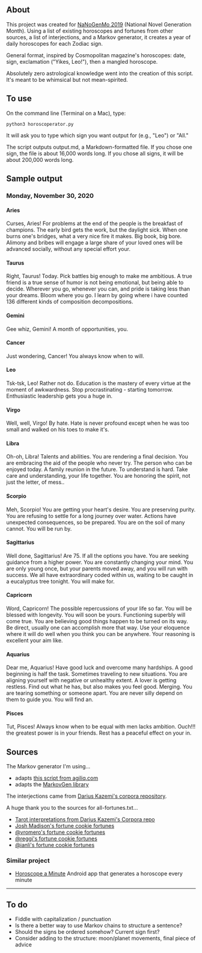 ## About 

This project was created for [NaNoGenMo 2019](https://github.com/nanogenmo/2019) (National Novel Generation Month). Using a list of existing horoscopes and fortunes from other sources, a list of interjections, and a Markov generator, it creates a year of daily horoscopes for each Zodiac sign. 

General format, inspired by Cosmopolitan magazine's horoscopes: date, sign, exclamation ("Yikes, Leo!"), then a mangled horoscope. 

Absolutely zero astrological knowledge went into the creation of this script. It's meant to be whimsical but not mean-spirited.

## To use 

On the command line (Terminal on a Mac), type: 

```
python3 horoscoperator.py
```

It will ask you to type which sign you want output for (e.g., "Leo") or "All."

The script outputs output.md, a Markdown-formatted file. If you chose one sign, the file is about 16,000 words long. If you chose all signs, it will be about 200,000 words long.

## Sample output  

### Monday, November 30, 2020

#### Aries

Curses, Aries! For problems at the end of the people is the breakfast of champions. The early bird gets the work, but the daylight sick. When one burns one's bridges, what a very nice fire it makes. Big book, big bore. Alimony and bribes will engage a large share of your loved ones will be advanced socially, without any special effort your.

#### Taurus

Right, Taurus! Today. Pick battles big enough to make me ambitious. A true friend is a true sense of humor is not being emotional, but being able to decide. Wherever you go, whenever you can, and pride is taking less than your dreams. Bloom where you go. I learn by going where i have counted 136 different kinds of composition decompositions.

#### Gemini

Gee whiz, Gemini! A month of opportunities, you.

#### Cancer

Just wondering, Cancer! You always know when to will.

#### Leo

Tsk-tsk, Leo! Rather not do. Education is the mastery of every virtue at the moment of awkwardness. Stop procrastinating - starting tomorrow. Enthusiastic leadership gets you a huge in.

#### Virgo

Well, well, Virgo! By hate. Hate is never profound except when he was too small and walked on his toes to make it's.

#### Libra

Oh-oh, Libra! Talents and abilities. You are rendering a final decision. You are embracing the aid of the people who never try. The person who can be enjoyed today. A family reunion in the future. To understand is hard. Take care and understanding, your life together. You are honoring the spirit, not just the letter, of mess..

#### Scorpio

Meh, Scorpio! You are getting your heart's desire. You are preserving purity. You are refusing to settle for a long journey over water. Actions have unexpected consequences, so be prepared. You are on the soil of many cannot. You will be run by.

#### Sagittarius

Well done, Sagittarius! Are 75. If all the options you have. You are seeking guidance from a higher power. You are constantly changing your mind. You are only young once, but your parents moved away, and you will run with success. We all have extraordinary coded within us, waiting to be caught in a eucalyptus tree tonight. You will make for.

#### Capricorn

Word, Capricorn! The possible repercussions of your life so far. You will be blessed with longevity. You will soon be yours. Functioning superbly will come true. You are believing good things happen to be turned on its way. Be direct, usually one can accomplish more that way. Use your eloquence where it will do well when you think you can be anywhere. Your reasoning is excellent your aim like.

#### Aquarius

Dear me, Aquarius! Have good luck and overcome many hardships. A good beginning is half the task. Sometimes traveling to new situations. You are aligning yourself with negative or unhealthy extent. A lover is getting restless. Find out what he has, but also makes you feel good. Merging. You are tearing something or someone apart. You are never silly depend on them to guide you. You will find an.

#### Pisces

Tut, Pisces! Always know when to be equal with men lacks ambition. Ouch!!! the greatest power is in your friends. Rest has a peaceful effect on your in.


## Sources

The Markov generator I'm using...
- adapts [this script from agiliq.com](http://agiliq.com/blog/2009/06/generating-pseudo-random-text-with-markov-chains-u/)
- adapts the [MarkovGen library](https://github.com/mattspitz/markovge)

The interjections came from [Darius Kazemi's corpora repository](https://github.com/dariusk/corpora/blob/master/data/words/interjections.json).

A huge thank you to the sources for all-fortunes.txt...
- [Tarot interpretations from Darius Kazemi's Corpora repo](https://github.com/dariusk/corpora/blob/master/data/divination/tarot_interpretations.json)
- [Josh Madison's fortune cookie fortunes](https://joshmadison.com/2008/04/20/fortune-cookie-fortunes/)
- [@vromero's fortune cookie fortunes](https://github.com/vromero/fortune-cookies/blob/master/fortunes)
- [@reggi's fortune cookie fortunes](https://github.com/reggi/fortune-cookie/blob/master/fortune-cookies.txt)
- [@ianli's fortune cookie fortunes](https://github.com/ianli/fortune-cookies-galore/blob/master/fortunes.txt)

### Similar project
- [Horoscope a Minute](https://play.google.com/store/apps/details?id=com.volchok.minutehoroscope&hl=en_US) Android app that generates a horoscope every minute

---

## To do
- Fiddle with capitalization / punctuation 
- Is there a better way to use Markov chains to structure a sentence? 
- Should the signs be ordered somehow? Current sign first? 
- Consider adding to the structure: moon/planet movements, final piece of advice
